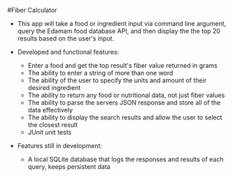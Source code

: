 #Fiber Calculator 
- This app will take a food or ingredient input via command line argument, 
query the Edamam food database API, and then 
display the the top 20 results based on the user's input. 

- Developed and functional features:
	- Enter a food and get the top result's fiber value returned in grams 
	- The ability to enter a string of more than one word 
	- The ability of the user to specify the units and amount of their desired ingredient 
	- The ability to return any food or nutritional data, not just fiber values 
	- The ability to parse the servers JSON response and store all of the data effectively   
	- The ability to display the search results and allow the user to select the closest result 
	- JUnit unit tests
- Features still in development: 	
	- A local SQLite database that logs the responses and results of each query, keeps persistent data
	
